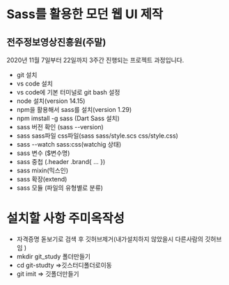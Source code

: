 # Sass를 활용한 모던 웹 UI 제작
## 전주정보영상진흥원(주말)

2020년 11월 7일부터 22일까지 3주간 진행되는 프로젝트 과정입니다.

- git 설치
- vs code 설치
- vs code에 기본 터미널로 git bash 설정 
- node 설치(version 14.15)
- npm을 활용해서 sass를 설치(version 1.29)
- npm imstall -g sass (Dart Sass 설치)
- sass 버전 확인 (sass --version)
- sass  sass파일 css파일(sass sass/style.scs css/style.css)
- sass --watch sass:css(watchig 상태)
- sass 변수 ($변수명)
- sass 중첩 (.header .brand{ ... })
- sass mixin(믹스인)
- sass 확장(extend)
- sass 모듈 (파일의 유형별로 분류)


# 설치할 사항 주미옥작성
- 자격증명 돋보기로 검색 후 깃허브제거(내가설치하지 않았을시 다른사람의 깃허브임 )
- mkdir git_study 폴더만들기
- cd git-studty  =>깃스터디폴더로이동
- git imit   => 깃폴더만들기
